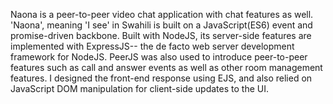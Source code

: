 Naona is a peer-to-peer video chat application with chat features as well. 'Naona', meaning 'I see' in Swahili is built on a JavaScript(ES6) event and promise-driven backbone.
Built with NodeJS, its server-side features are implemented with ExpressJS-- the de facto web server development framework for NodeJS. PeerJS
was also used to introduce peer-to-peer features such as call and answer events as well as other room management features. I designed the front-end
response using EJS, and also relied on JavaScript DOM manipulation for client-side updates to the UI.
